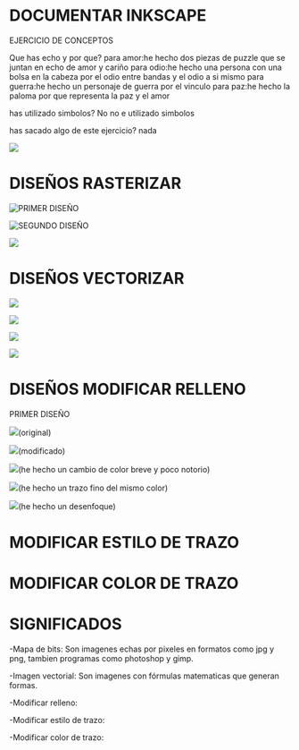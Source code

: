 # DOCUMENTAR INKSCAPE 

EJERCICIO DE CONCEPTOS

Que has echo y por que?
para amor:he hecho dos piezas de puzzle que se juntan en echo de amor y cariño
para odio:he hecho una persona con una bolsa en la cabeza por el odio entre bandas y el odio a si mismo
para guerra:he hecho un personaje de guerra por el vinculo
para paz:he hecho la paloma por que representa la paz y el amor

has utilizado simbolos? No no e utilizado simbolos

has sacado algo de este ejercicio? nada 

![](https://github.com/reverte04/Soldadura-y-disegn-3.eva/blob/main/conceptos.jpeg)

# DISEÑOS RASTERIZAR  

![PRIMER DISEÑO](https://github.com/reverte04/Soldadura-y-disegn-3.eva/blob/main/primera%20prueba.svg)

![SEGUNDO DISEÑO](https://github.com/reverte04/Soldadura-y-disegn-3.eva/blob/main/primera%20prueba.png)

![](https://github.com/reverte04/Soldadura-y-disegn-3.eva/blob/main/LOLAMENTO.png)

# DISEÑOS VECTORIZAR
![](https://github.com/reverte04/Soldadura-y-disegn-3.eva/blob/main/1879%20Un%20vieux%20Monarche%20RB.jpg.svg)

![](https://github.com/reverte04/Soldadura-y-disegn-3.eva/blob/main/Captura%20de%20pantalla%20de%202021-03-24%2013-53-27.png)

![](https://github.com/reverte04/Soldadura-y-disegn-3.eva/blob/main/Captura%20de%20pantalla%20de%202021-03-24%2013-54-47.png)

![](https://github.com/reverte04/Soldadura-y-disegn-3.eva/blob/main/segunda.svg)

# DISEÑOS MODIFICAR RELLENO

PRIMER DISEÑO

![](https://github.com/reverte04/Soldadura-y-disegn-3.eva/blob/main/relleno%201%20original.svg)(original)

![](https://github.com/reverte04/Soldadura-y-disegn-3.eva/blob/main/relleno%201.svg)(modificado)

![](https://github.com/reverte04/Soldadura-y-disegn-3.eva/blob/main/parte%201.png)(he hecho un cambio de color breve y poco notorio)

![](https://github.com/reverte04/Soldadura-y-disegn-3.eva/blob/main/parte%202.png)(he hecho un trazo fino del mismo color)

![](https://github.com/reverte04/Soldadura-y-disegn-3.eva/blob/main/parte%203.png)(he hecho un desenfoque)

# MODIFICAR ESTILO DE TRAZO

# MODIFICAR COLOR DE TRAZO


# SIGNIFICADOS 

-Mapa de bits: Son imagenes echas por pixeles en formatos como jpg y png, tambien programas como photoshop y gimp.

-Imagen vectorial: Son imagenes con fórmulas matematicas que generan formas.  

-Modificar relleno:

-Modificar estilo de trazo: 

-Modificar color de trazo: 

